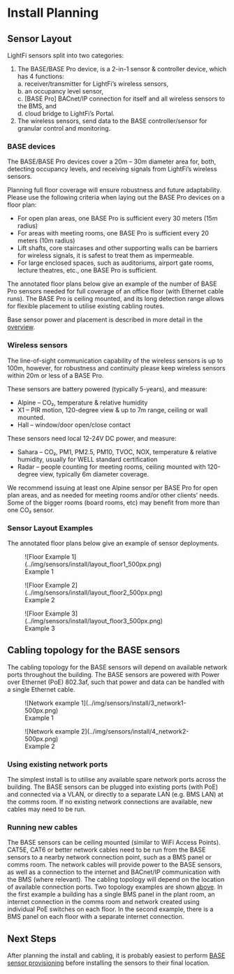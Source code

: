 # Install Planning

## Sensor Layout

LightFi sensors split into two categories:

1. The BASE/BASE Pro device, is a 2-in-1 sensor & controller device, which has 4 functions:  
  a. receiver/transmitter for LightFi’s wireless sensors,  
  b. an occupancy level sensor,  
  c. [BASE Pro] BACnet/IP connection for itself and all wireless sensors to the BMS, and  
  d. cloud bridge to LightFi’s Portal.
2. The wireless sensors, send data to the BASE controller/sensor for granular control and monitoring.

### BASE devices

The BASE/BASE Pro devices cover a 20m – 30m diameter area for, both,
detecting occupancy levels, and receiving signals from
LightFi’s wireless sensors.

Planning full floor coverage will ensure robustness and future
adaptability. Please use the following criteria when laying out
the BASE Pro devices on a floor plan:

  - For open plan areas, one BASE Pro is sufficient every 30 meters (15m radius)
  - For areas with meeting rooms, one BASE Pro is sufficient every 20 meters (10m radius)
  - Lift shafts, core staircases and other supporting walls can be barriers for wireless signals, it is safest to treat them as impermeable.
  - For large enclosed spaces, such as auditoriums, airport gate rooms, lecture theatres, etc., one BASE Pro is sufficient.

The annotated floor plans below give an example of the number of BASE Pro sensors needed
for full coverage of an office floor (with Ethernet cable runs). The BASE Pro is ceiling mounted,
and its long detection range allows for flexible placement to utilise existing cabling routes.

Base sensor power and placement is described in more detail in the [overview](index.md#placement).

### Wireless sensors

The line-of-sight communication capability of the wireless sensors is up
to 100m, however, for robustness and continuity please keep wireless
sensors within 20m or less of a BASE Pro.

These sensors are battery powered (typically 5-years), and measure:

  - Alpine – CO₂, temperature & relative humidity
  - X1 – PIR motion, 120-degree view & up to 7m range, ceiling or wall mounted.
  - Hall – window/door open/close contact

These sensors need local 12-24V DC power, and measure:

  - Sahara – CO₂, PM1, PM2.5, PM10, TVOC, NOX, temperature & relative humidity, usually for WELL standard certification
  - Radar – people counting for meeting rooms, ceiling mounted with 120-degree view, typically 6m diameter coverage.

We recommend issuing at least one Alpine sensor per BASE Pro for open plan areas, and as
needed for meeting rooms and/or other clients’ needs. Some of the bigger rooms (board
rooms, etc) may benefit from more than one CO₂ sensor.

### Sensor Layout Examples

The annotated floor plans below give an example of sensor deployments.

<figure markdown>
  ![Floor Example 1](../img/sensors/install/layout_floor1_500px.png)
  <figcaption>Example 1</figcaption>
</figure>
<figure markdown>
  ![Floor Example 2](../img/sensors/install/layout_floor2_500px.png)
  <figcaption>Example 2</figcaption>
</figure>
<figure markdown>
  ![Floor Example 3](../img/sensors/install/layout_floor3_500px.png)
  <figcaption>Example 3</figcaption>
</figure>

## Cabling topology for the BASE sensors

The cabling topology for the BASE sensors will depend on available network ports
throughout the building. The BASE sensors are powered with Power over Ethernet (PoE)
802.3af, such that power and data can be handled with a single Ethernet cable.

<figure markdown>
  ![Network example 1](../img/sensors/install/3_network1-500px.png)
  <figcaption>Example 1</figcaption>
</figure>
  <!-- ![Network example 1](../img/sensors/install/3_network1@300x.png){: style="height:300px;width:300px"} -->
<figure markdown>
  ![Network example 2](../img/sensors/install/4_network2-500px.png)
  <figcaption>Example 2</figcaption>
</figure>

### Using existing network ports

The simplest install is to utilise any available spare network ports across the building. The
BASE sensors can be plugged into existing ports (with PoE) and connected via a VLAN, or directly to a separate LAN (e.g. BMS LAN) at the comms room. If no existing network connections are available,
new cables may need to be run.

### Running new cables

The BASE sensors can be ceiling mounted (similar to WiFi Access Points). CAT5E, CAT6 or better
network cables need to be run from the BASE sensors to a nearby network connection point,
such as a BMS panel or comms room. The network cables will provide power to the BASE
sensors, as well as a connection to the internet and BACnet/IP communication with the BMS
(where relevant).
The cabling topology will depend on the location of available connection ports. Two topology
examples are shown [above](#cabling-topology-for-the-base-sensors). In the first example a building has a single BMS panel in the
plant room, an internet connection in the comms room and network created using individual PoE switches on each floor. In the second example, there is a
BMS panel on each floor with a separate internet connection.

## Next Steps

After planning the install and cabling, it is probably easiest to perform [BASE sensor provisioning](02_base_install.md) before installing the sensors to their final location.
